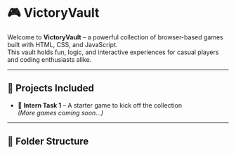 # 🎮 VictoryVault

Welcome to **VictoryVault** – a powerful collection of browser-based games built with HTML, CSS, and JavaScript.  
This vault holds fun, logic, and interactive experiences for casual players and coding enthusiasts alike.

---

## 🚀 Projects Included

- 🔹 **Intern Task 1** – A starter game to kick off the collection  
*(More games coming soon…)*

---

## 📁 Folder Structure

